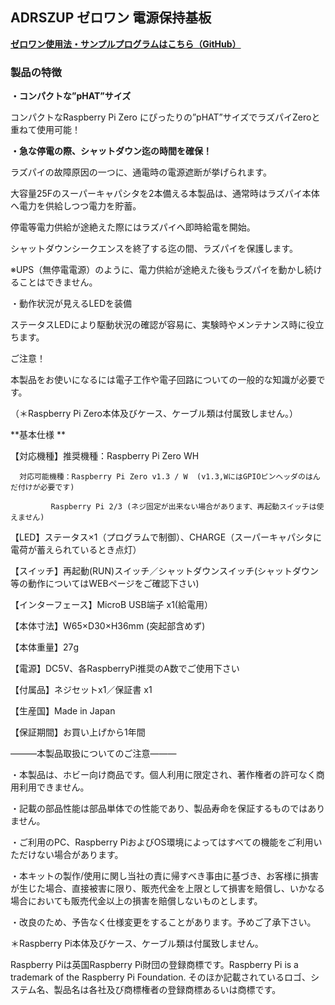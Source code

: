 <!--
---
name: ADRSZUP
class: board
type: other
formfactor: pHAT
manufacturer: BitTradeOne
description: ADRSZUP ゼロワン 電源保持基板
url: http://bit-trade-one.co.jp/adrszup/
github: https://github.com/bit-trade-one/RasPi-Zero-One-Series/tree/master/4th/ADRSZUP_Capacitor
buy: 
image: 'adrszup.png'
pincount: 40
eeprom: no
power:
  '1':
  '2':
ground:
  '6':
  '9':
  '14':
  '20':
  '25':
  '30':
  '34':
  '39':
pin:
  '31':
    name: ShutDownSW
    mode: input
    active: low
  '37':
    name: StatusLED
    mode: output
    active: high
-->
ADRSZUP ゼロワン 電源保持基板
-------------------
<!--
<img alt="" class="alignnone size-full wp-image-8684" height="300" sizes="(max-width: 696px) 100vw, 696px" src="http://bit-trade-one.co.jp/wp/wp-content/uploads/2018/12/026384f828d666b8a45d324203dca564.png" srcset="http://bit-trade-one.co.jp/wp/wp-content/uploads/2018/12/026384f828d666b8a45d324203dca564.png 696w, http://bit-trade-one.co.jp/wp/wp-content/uploads/2018/12/026384f828d666b8a45d324203dca564-300x129.png 300w" width="696"/>

![](data:image/svg+xml,%3Csvg%20xmlns=%22http://www.w3.org/2000/svg%22%20viewBox=%220%200%20696%20300%22%3E%3C/svg%3E)
-->

**[ゼロワン使用法・サンプルプログラムはこちら（GitHub）](https://github.com/bit-trade-one/RasPi-Zero-One-Series)**

### 製品の特徴

**・コンパクトな”pHAT”サイズ**

コンパクトなRaspberry Pi Zero にぴったりの”pHAT”サイズでラズパイZeroと重ねて使用可能！

**・急な停電の際、シャットダウン迄の時間を確保！**

ラズパイの故障原因の一つに、通電時の電源遮断が挙げられます。

 大容量25Fのスーパーキャパシタを2本備える本製品は、通常時はラズパイ本体へ電力を供給しつつ電力を貯蓄。

停電等電力供給が途絶えた際にはラズパイへ即時給電を開始。

シャットダウンシークエンスを終了する迄の間、ラズパイを保護します。

※UPS（無停電電源）のように、電力供給が途絶えた後もラズパイを動かし続けることはできません。

・動作状況が見えるLEDを装備

ステータスLEDにより駆動状況の確認が容易に、実験時やメンテナンス時に役立ちます。

ご注意！

本製品をお使いになるには電子工作や電子回路についての一般的な知識が必要です。

（＊Raspberry Pi Zero本体及びケース、ケーブル類は付属致しません。）
<!--
<img alt="" class="alignnone size-full wp-image-8685" height="176" sizes="(max-width: 696px) 100vw, 696px" src="http://bit-trade-one.co.jp/wp/wp-content/uploads/2018/12/654bb861f3262672ec224525263b3126.png" srcset="http://bit-trade-one.co.jp/wp/wp-content/uploads/2018/12/654bb861f3262672ec224525263b3126.png 696w, http://bit-trade-one.co.jp/wp/wp-content/uploads/2018/12/654bb861f3262672ec224525263b3126-300x76.png 300w" width="696"/>

![](data:image/svg+xml,%3Csvg%20xmlns=%22http://www.w3.org/2000/svg%22%20viewBox=%220%200%20696%20176%22%3E%3C/svg%3E)
-->

**基本仕様 **

【対応機種】推奨機種：Raspberry Pi Zero  WH

      対応可能機種：Raspberry Pi Zero v1.3 / W  (v1.3,WにはGPIOピンヘッダのはんだ付けが必要です)

             Raspberry Pi 2/3 (ネジ固定が出来ない場合があります、再起動スイッチは使えません)

【LED】ステータス×1（プログラムで制御）、CHARGE（スーパーキャパシタに電荷が蓄えられているとき点灯）

【スイッチ】再起動(RUN)スイッチ／シャットダウンスイッチ(シャットダウン等の動作についてはWEBページをご確認下さい)

【インターフェース】MicroB USB端子 x1(給電用）

【本体寸法】W65×D30×H36mm (突起部含めず)

【本体重量】27g

【電源】DC5V、各RaspberryPi推奨のA数でご使用下さい

【付属品】ネジセットx1／保証書 x1

【生産国】Made in Japan

【保証期間】お買い上げから1年間

―――本製品取扱についてのご注意―――

・本製品は、ホビー向け商品です。個人利用に限定され、著作権者の許可なく商用利用できません。

・記載の部品性能は部品単体での性能であり、製品寿命を保証するものではありません。

・ご利用のPC、Raspberry PiおよびOS環境によってはすべての機能をご利用いただけない場合があります。

・本キットの製作/使用に関し当社の責に帰すべき事由に基づき、お客様に損害が生じた場合、直接被害に限り、販売代金を上限として損害を賠償し、いかなる場合においても販売代金以上の損害を賠償しないものとします。

・改良のため、予告なく仕様変更をすることがあります。予めご了承下さい。

＊Raspberry Pi本体及びケース、ケーブル類は付属致しません。

Raspberry Piは英国Raspberry Pi財団の登録商標です。Raspberry Pi is a trademark of the Raspberry Pi Foundation. そのほか記載されているロゴ、システム名、製品名は各社及び商標権者の登録商標あるいは商標です。

